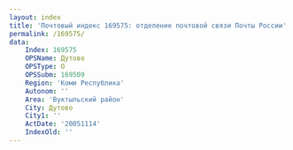 ```yaml
---
layout: index
title: 'Почтовый индекс 169575: отделение почтовой связи Почты России'
permalink: /169575/
data:
    Index: 169575
    OPSName: Дутово
    OPSType: О
    OPSSubm: 169509
    Region: 'Коми Республика'
    Autonom: ''
    Area: 'Вуктыльский район'
    City: Дутово
    City1: ''
    ActDate: '20051114'
    IndexOld: ''
---
```

